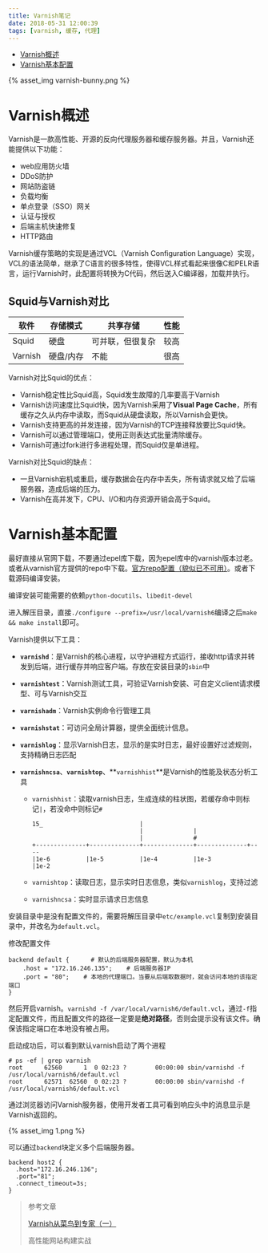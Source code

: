 ```yaml
---
title: Varnish笔记
date: 2018-05-31 12:00:39
tags: [varnish, 缓存, 代理]
---
```


* [Varnish概述](#Varnish概述)
* [Varnish基本配置](#Varnish基本配置)



<!--more-->

{% asset_img varnish-bunny.png %}

# Varnish概述

Varnish是一款高性能、开源的反向代理服务器和缓存服务器。并且，Varnish还能提供以下功能：

* web应用防火墙
* DDoS防护
* 网站防盗链
* 负载均衡
* 单点登录（SSO）网关
* 认证与授权
* 后端主机快速修复
* HTTP路由



Varnish缓存策略的实现是通过VCL（Varnish Configuration Language）实现，VCL的语法简单，继承了C语言的很多特性，使得VCL样式看起来很像C和PELR语言，运行Varnish时，此配置将转换为C代码，然后送入C编译器，加载并执行。



## Squid与Varnish对比

| 软件    | 存储模式  | 共享存储         | 性能 |
| ------- | --------- | ---------------- | ---- |
| Squid   | 硬盘      | 可并联，但很复杂 | 较高 |
| Varnish | 硬盘/内存 | 不能             | 很高 |

Varnish对比Squid的优点：

* Varnish稳定性比Squid高，Squid发生故障的几率要高于Varnish
* Varnish访问速度比Squid快，因为Varnish采用了**Visual Page Cache**，所有缓存之久从内存中读取，而Squid从硬盘读取，所以Varnish会更快。
* Varnish支持更高的并发连接，因为Varnish的TCP连接释放要比Squid快。
* Varnish可以通过管理端口，使用正则表达式批量清除缓存。
* Varnish可通过fork进行多进程处理，而Squid仅是单进程。

Varnish对比Squid的缺点：

* 一旦Varnish宕机或重启，缓存数据会在内存中丢失，所有请求就又给了后端服务器，造成后端的压力。
* Varnish在高并发下，CPU、I/O和内存资源开销会高于Squid。



# Varnish基本配置

最好直接从官网下载，不要通过epel库下载，因为epel库中的varnish版本过老。或者从varnish官方提供的repo中下载。[官方repo配置（貌似已不可用）](https://packagecloud.io/varnishcache/varnish60/install#manual-rpm)。或者下载源码编译安装。

编译安装可能需要的依赖`python-docutils`、`libedit-devel`

进入解压目录，直接`./configure --prefix=/usr/local/varnish6`编译之后`make && make install`即可。

Varnish提供以下工具：

* **`varnishd`**：是Varnish的核心进程，以守护进程方式运行，接收http请求并转发到后端，进行缓存并响应客户端。存放在安装目录的`sbin`中

* **`varnishtest`**：Varnish测试工具，可验证Varnish安装、可自定义client请求模型、可与Varnish交互

* **`varnishadm`**：Varnish实例命令行管理工具

* **`varnishstat`**：可访问全局计算器，提供全面统计信息。

* **`varnishlog`**：显示Varnish日志，显示的是实时日志，最好设置好过滤规则，支持精确日志匹配

* **`varnishncsa`**、**`varnishtop`**、**`varnishhist`**是Varnish的性能及状态分析工具

  * `varnishhist`：读取varnish日志，生成连续的柱状图，若缓存命中则标记`|`，若没命中则标记`#`

    ```
    15_                           |
                                  |              |
                                  |              #
    +--------------+--------------+--------------+--------------+----
    |1e-6          |1e-5          |1e-4          |1e-3          |1e-2
    ```

  * `varnishtop`：读取日志，显示实时日志信息，类似`varnishlog`，支持过滤

  * `varnishncsa`：实时显示请求日志信息



安装目录中是没有配置文件的，需要将解压目录中`etc/example.vcl`复制到安装目录中，并改名为`default.vcl`。

修改配置文件

```
backend default {      # 默认的后端服务器配置，默认为本机
    .host = "172.16.246.135";    # 后端服务器IP
    .port = "80";    # 本地的代理端口。当要从后端取数据时，就会访问本地的该指定端口
}
```

然后开启varnish。`varnishd -f /var/local/varnish6/default.vcl`，通过`-f`指定配置文件，而且配置文件的路径一定要是**绝对路径**，否则会提示没有该文件。确保该指定端口在本地没有被占用。

启动成功后，可以看到默认varnish启动了两个进程

```
# ps -ef | grep varnish
root      62560      1  0 02:23 ?        00:00:00 sbin/varnishd -f /usr/local/varnish6/default.vcl
root      62571  62560  0 02:23 ?        00:00:00 sbin/varnishd -f /usr/local/varnish6/default.vcl
```

通过浏览器访问Varnish服务器，使用开发者工具可看到响应头中的消息显示是Varnish返回的。

{% asset_img 1.png %}

可以通过`backend`块定义多个后端服务器。

```
backend host2 {
  .host="172.16.246.136";
  .port="81";
  .connect_timeout=3s;
}
```



> 参考文章
>
> [Varnish从菜鸟到专家（一）](https://mp.weixin.qq.com/s?__biz=MzIyMDA1MzgyNw==&mid=2651970143&idx=1&sn=8117adafc988b11c2e43db95e1060571&chksm=8c349273bb431b65feb0c59cf9f940e103ba14806b811e80b68aa6d3ea150d8afdf7c48e18a7&mpshare=1&scene=23&srcid=0909L9lKHa2NEFTMf3W19eAv#rd)
>
> 高性能网站构建实战